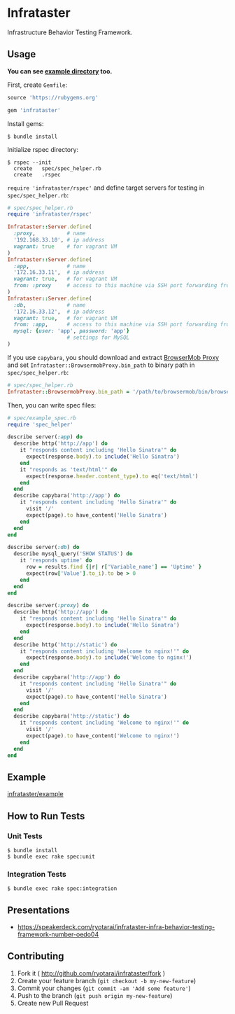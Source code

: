 # Infrataster

Infrastructure Behavior Testing Framework.

## Usage

**You can see [example directory](example) too.**

First, create `Gemfile`:

```ruby
source 'https://rubygems.org'

gem 'infrataster'
```

Install gems:

```
$ bundle install
```

Initialize rspec directory:

```
$ rspec --init
  create   spec/spec_helper.rb
  create   .rspec
```

`require 'infrataster/rspec'` and define target servers for testing in `spec/spec_helper.rb`:

```ruby
# spec/spec_helper.rb
require 'infrataster/rspec'

Infrataster::Server.define(
  :proxy,          # name
  '192.168.33.10', # ip address
  vagrant: true    # for vagrant VM
)
Infrataster::Server.define(
  :app,            # name
  '172.16.33.11',  # ip address
  vagrant: true,   # for vagrant VM
  from: :proxy     # access to this machine via SSH port forwarding from proxy
)
Infrataster::Server.define(
  :db,             # name
  '172.16.33.12',  # ip address
  vagrant: true,   # for vagrant VM
  from: :app,      # access to this machine via SSH port forwarding from app
  mysql: {user: 'app', password: 'app'}
                   # settings for MySQL
)
```

If you use `capybara`, you should download and extract [BrowserMob Proxy](http://bmp.lightbody.net/) and set `Infrataster::BrowsermobProxy.bin_path` to binary path in `spec/spec_helper.rb`:

```ruby
# spec/spec_helper.rb
Infrataster::BrowsermobProxy.bin_path = '/path/to/browsermob/bin/browsermob'
```

Then, you can write spec files:

```ruby
# spec/example_spec.rb
require 'spec_helper'

describe server(:app) do
  describe http('http://app') do
    it "responds content including 'Hello Sinatra'" do
      expect(response.body).to include('Hello Sinatra')
    end
    it "responds as 'text/html'" do
      expect(response.header.content_type).to eq('text/html')
    end
  end
  describe capybara('http://app') do
    it "responds content including 'Hello Sinatra'" do
      visit '/'
      expect(page).to have_content('Hello Sinatra')
    end
  end
end

describe server(:db) do
  describe mysql_query('SHOW STATUS') do
    it 'responds uptime' do
      row = results.find {|r| r['Variable_name'] == 'Uptime' }
      expect(row['Value'].to_i).to be > 0
    end
  end
end

describe server(:proxy) do
  describe http('http://app') do
    it "responds content including 'Hello Sinatra'" do
      expect(response.body).to include('Hello Sinatra')
    end
  end
  describe http('http://static') do
    it "responds content including 'Welcome to nginx!'" do
      expect(response.body).to include('Welcome to nginx!')
    end
  end
  describe capybara('http://app') do
    it "responds content including 'Hello Sinatra'" do
      visit '/'
      expect(page).to have_content('Hello Sinatra')
    end
  end
  describe capybara('http://static') do
    it "responds content including 'Welcome to nginx!'" do
      visit '/'
      expect(page).to have_content('Welcome to nginx!')
    end
  end
end
```

## Example

[infrataster/example](example)

## How to Run Tests

### Unit Tests

```
$ bundle install
$ bundle exec rake spec:unit
```

### Integration Tests

```
$ bundle exec rake spec:integration
```

## Presentations

* https://speakerdeck.com/ryotarai/infrataster-infra-behavior-testing-framework-number-oedo04

## Contributing

1. Fork it ( http://github.com/ryotarai/infrataster/fork )
2. Create your feature branch (`git checkout -b my-new-feature`)
3. Commit your changes (`git commit -am 'Add some feature'`)
4. Push to the branch (`git push origin my-new-feature`)
5. Create new Pull Request
